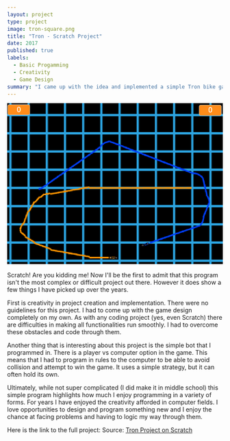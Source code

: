 ```yaml
---
layout: project
type: project
image: tron-square.png
title: "Tron - Scratch Project"
date: 2017
published: true
labels:
  - Basic Progamming
  - Creativity
  - Game Design
summary: "I came up with the idea and implemented a simple Tron bike game that can be played PvP or player vs computer."
---
```


<img width="600px" src="img/tron/Screenshot 2024-01-18 165234.png" class="img-thumbnail" alt="tron-in-game" >

Scratch! Are you kidding me!
Now I'll be the first to admit that this program isn't the most complex or difficult project out there. However it does show a few things I have picked up over the years.

First is creativity in project creation and implementation. There were no guidelines for this project. I had to come up with the game design completely on my own. As with any coding project (yes, even Scratch) there are difficulties in making all functionalities run smoothly. I had to overcome these obstacles and code through them.

Another thing that is interesting about this project is the simple bot that I programmed in. There is a player vs computer option in the game. This means that I had to program in rules to the computer to be able to avoid collision and attempt to win the game. It uses a simple strategy, but it can often hold its own.

Ultimately, while not super complicated (I did make it in middle school) this simple program highlights how much I enjoy programming in a variety of forms. For years I have enjoyed the creativity afforded in computer fields. I love opportunities to design and program something new and I enjoy the chance at facing problems and having to logic my way through them.

Here is the link to the full project:
Source: <a href="https://scratch.mit.edu/projects/153689901/">Tron Project on Scratch</a>

